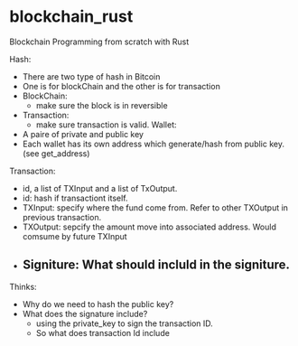 # blockchain_rust
Blockchain Programming from scratch with Rust

Hash:
  - There are two type of hash in Bitcoin
  - One is for blockChain and the other is for transaction
  - BlockChain:
    - make sure the block is in reversible
  - Transaction:
    - make sure transaction is valid.
Wallet:
  - A paire of private and public key
  - Each wallet has its own address which generate/hash from public key.(see get_address)

Transaction:
  - id, a list of TXInput and a list of TxOutput.
  - id: hash if transactiont itself.
  - TXInput: specify where the fund come from. Refer to other TXOutput in previous transaction.
  - TXOutput: sepcify the amount move into associated address. Would comsume by future TXInput
  - Signiture: What should incluld in the signiture.
    - 

Thinks:
  - Why do we need to hash the public key?
  - What does the signature include?
    - using the private_key to sign the transaction ID.
    - So what does transaction Id include